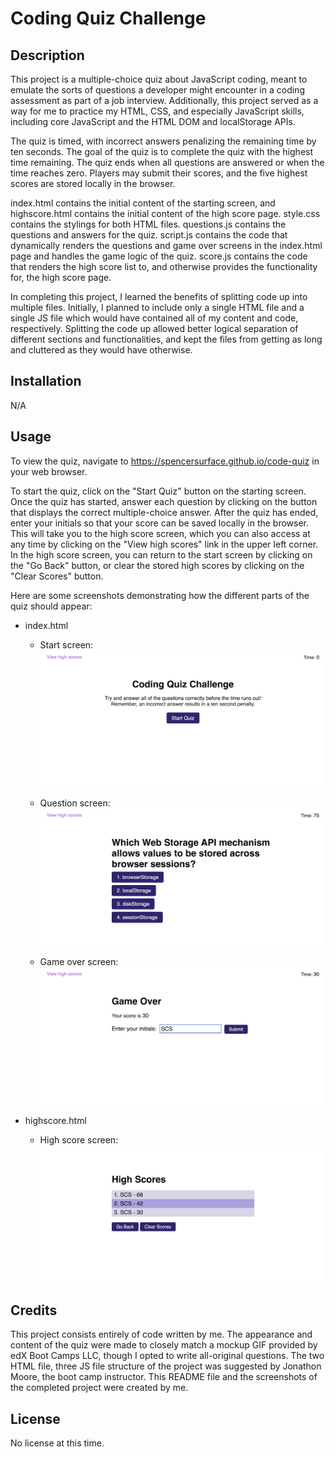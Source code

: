 # Coding Quiz Challenge

## Description

This project is a multiple-choice quiz about JavaScript coding, meant to emulate the sorts of questions a developer might encounter in a coding assessment as part of a job interview. Additionally, this project served as a way for me to practice my HTML, CSS, and especially JavaScript skills, including core JavaScript and the HTML DOM and localStorage APIs.

The quiz is timed, with incorrect answers penalizing the remaining time by ten seconds. The goal of the quiz is to complete the quiz with the highest time remaining. The quiz ends when all questions are answered or when the time reaches zero. Players may submit their scores, and the five highest scores are stored locally in the browser.

index.html contains the initial content of the starting screen, and highscore.html contains the initial content of the high score page. style.css contains the stylings for both HTML files. questions.js contains the questions and answers for the quiz. script.js contains the code that dynamically renders the questions and game over screens in the index.html page and handles the game logic of the quiz. score.js contains the code that renders the high score list to, and otherwise provides the functionality for, the high score page.

In completing this project, I learned the benefits of splitting code up into multiple files. Initially, I planned to include only a single HTML file and a single JS file which would have contained all of my content and code, respectively. Splitting the code up allowed better logical separation of different sections and functionalities, and kept the files from getting as long and cluttered as they would have otherwise.

## Installation

N/A

## Usage

To view the quiz, navigate to https://spencersurface.github.io/code-quiz in your web browser.

To start the quiz, click on the "Start Quiz" button on the starting screen. Once the quiz has started, answer each question by clicking on the button that displays the correct multiple-choice answer. After the quiz has ended, enter your initials so that your score can be saved locally in the browser. This will take you to the high score screen, which you can also access at any time by clicking on the "View high scores" link in the upper left corner. In the high score screen, you can return to the start screen by clicking on the "Go Back" button, or clear the stored high scores by clicking on the "Clear Scores" button.

Here are some screenshots demonstrating how the different parts of the quiz should appear:

- index.html

    - Start screen: ![screenshot](assets/images/start-screenshot.png)

    - Question screen: ![screenshot](assets/images/question-screenshot.png)

    - Game over screen: ![screenshot](assets/images/game-over-screenshot.png)

- highscore.html

    - High score screen: ![screenshot](assets/images/high-score-screenshot.png)

## Credits

This project consists entirely of code written by me. The appearance and content of the quiz were made to closely match a mockup GIF provided by edX Boot Camps LLC, though I opted to write all-original questions. The two HTML file, three JS file structure of the project was suggested by Jonathon Moore, the boot camp instructor. This README file and the screenshots of the completed project were created by me.

## License

No license at this time.